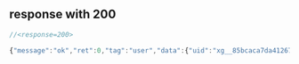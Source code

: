 ## response with 200

```js
//<response=200>

{"message":"ok","ret":0,"tag":"user","data":{"uid":"xg__85bcaca7da4126779d7d4ac205422e777763bf07f645ae13948e77762545ff12"}}
```
